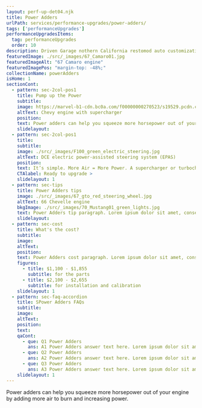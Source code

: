 ```yaml
---
layout: perf-up-det04.njk
title: Power Adders
urlPath: services/performance-upgrades/power-adders/
tags: ['performanceUpgrades']
performanceUpgradesItems:
  tag: performanceUpgrades
  order: 10
description: Driven Garage nothern California restomod auto customization and repair shop
featuredImage: ./src/_images/67_Camaro01.jpg
featuredImageAlt: "67 Camaro engine"
featuredImagePos: "margin-top: -48%;"
collectionName: powerAdders
isHome: 1
sectionCont:
  - pattern: sec-2col-pos1
    title: Pump up the Power
    subtitle: 
    image: https://marvel-b1-cdn.bc0a.com/f00000000270523/s19529.pcdn.co/wp-content/uploads/2021/06/DSC0276.jpg
    altText: Chevy engine with supercharger
    position: 
    text: Power adders can help you squeeze more horsepower out of your OEM or a performance-built engine. Turbocharging, supercharging and nitrous are the primary options. Each of these, in slightly different ways, add more air to burn resulting in a richer fuel mixture and more power.
    slidelayout:
  - pattern: sec-2col-pos1
    title: 
    subtitle: 
    image: ./src/_images/F100_green_electric_steering.jpg
    altText: DCE electric power-assisted steering system (EPAS)
    position: 
    text: It’s simple. More Air = More Power. A supercharger or turbocharger essentially sucks in air and pumps it into the engine for a more explosive combustion increasing power and torque.
    CTAlabel: Ready to upgrade >
    slidelayout: 1
  - pattern: sec-tips
    title: Power Adders tips
    image: ./src/_images/67_gto_red_steering_wheel.jpg
    altText: 66 Chevelle engine
    bkgImage: ./src/_images/70_Mustang01_green_lights.jpg
    text: Power Adders tip paragraph. Lorem ipsum dolor sit amet, consectetur adipiscing elit. Cras vitae dolor id enim iaculis bibendum. Fusce ut pellentesque erat. Nunc vitae viverra massa. Duis placerat a augue in eleifend. Pellentesque ut neque ex. Ut non nisi ultrices, tincidunt nunc vitae, tincidunt orci. Donec cursus sagittis felis sed tempus. Ut et viverra arcu.
    slidelayout:
  - pattern: sec-cost
    title: What's the cost?
    subtitle: 
    image:
    altText:
    position:
    text: Power Adders cost paragraph. Lorem ipsum dolor sit amet, consectetur adipiscing elit. Cras vitae dolor id enim iaculis bibendum. Fusce ut pellentesque erat. Nunc vitae viverra massa. Duis placerat a augue in eleifend. Pellentesque ut neque ex. Ut non nisi ultrices, tincidunt nunc vitae, tincidunt orci. Donec cursus sagittis felis sed tempus. Ut et viverra arcu.
    figures:
      - title: $1,100 - $1,855
        subtitle: for the parts
      - title: $2,100 - $2,655
        subtitle: for installation and calibration
    slidelayout: 1
  - pattern: sec-faq-accordion
    title: SPower Adders FAQs
    subtitle: 
    image: 
    altText: 
    position: 
    text: 
    qaCont:
      - que: Q1 Power Adders
        ans: A1 Power Adders answer text here. Lorem ipsum dolor sit amet, consectetur adipiscing elit. Cras vitae dolor id enim iaculis bibendum. Fusce ut pellentesque erat.
      - que: Q2 Power Adders
        ans: A2 Power Adders answer text here. Lorem ipsum dolor sit amet, consectetur adipiscing elit. Cras vitae dolor id enim iaculis bibendum. Fusce ut pellentesque erat.
      - que: Q3 Power Adders
        ans: A3 Power Adders answer text here. Lorem ipsum dolor sit amet, consectetur adipiscing elit. Cras vitae dolor id enim iaculis bibendum. Fusce ut pellentesque erat.
    slidelayout: 1
---
```


Power adders can help you squeeze more horsepower out of your engine by adding more air to burn and increasing power.
